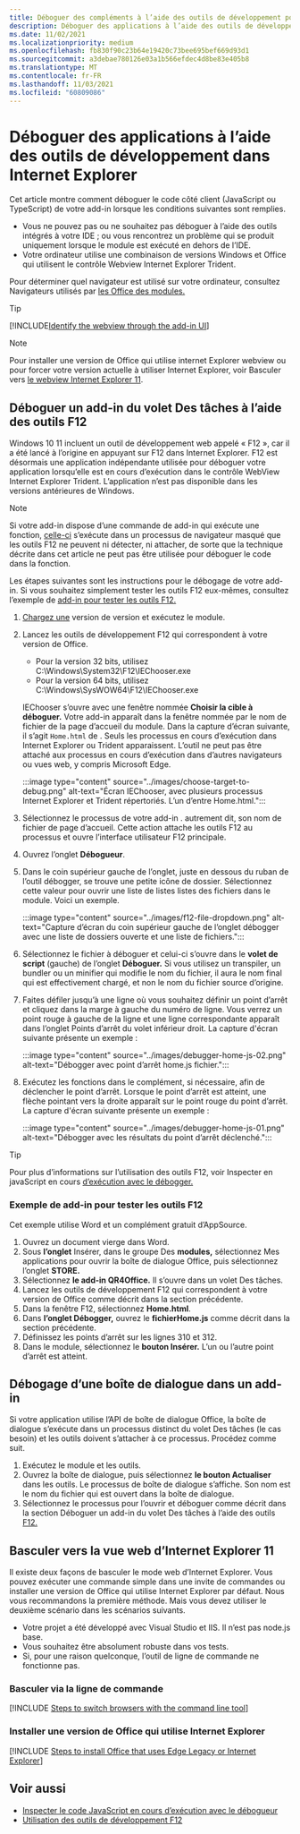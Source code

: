 ```yaml
---
title: Déboguer des compléments à l’aide des outils de développement pour Internet Explorer
description: Déboguer des applications à l’aide des outils de développement dans Internet Explorer.
ms.date: 11/02/2021
ms.localizationpriority: medium
ms.openlocfilehash: fb830f90c23b64e19420c73bee695bef669d93d1
ms.sourcegitcommit: a3debae780126e03a1b566efdec4d8be83e405b8
ms.translationtype: MT
ms.contentlocale: fr-FR
ms.lasthandoff: 11/03/2021
ms.locfileid: "60809086"
---
```

# <a name="debug-add-ins-using-developer-tools-in-internet-explorer"></a>Déboguer des applications à l’aide des outils de développement dans Internet Explorer

Cet article montre comment déboguer le code côté client (JavaScript ou TypeScript) de votre add-in lorsque les conditions suivantes sont remplies.

- Vous ne pouvez pas ou ne souhaitez pas déboguer à l’aide des outils intégrés à votre IDE ; ou vous rencontrez un problème qui se produit uniquement lorsque le module est exécuté en dehors de l’IDE.
- Votre ordinateur utilise une combinaison de versions Windows et Office qui utilisent le contrôle Webview Internet Explorer Trident.

Pour déterminer quel navigateur est utilisé sur votre ordinateur, consultez Navigateurs utilisés par [les Office des modules.](../concepts/browsers-used-by-office-web-add-ins.md)

> [!TIP]
> [!INCLUDE[Identify the webview through the add-in UI](../includes/identify-webview-in-ui.md)]

> [!NOTE]
> Pour installer une version de Office qui utilise internet Explorer webview ou pour forcer votre version actuelle à utiliser Internet Explorer, voir Basculer vers [le webview Internet Explorer 11](#switch-to-the-internet-explorer-11-webview).

## <a name="debug-a-task-pane-add-in-using-the-f12-tools"></a>Déboguer un add-in du volet Des tâches à l’aide des outils F12

Windows 10 11 incluent un outil de développement web appelé « F12 », car il a été lancé à l’origine en appuyant sur F12 dans Internet Explorer. F12 est désormais une application indépendante utilisée pour déboguer votre application lorsqu’elle est en cours d’exécution dans le contrôle WebView Internet Explorer Trident. L’application n’est pas disponible dans les versions antérieures de Windows.

> [!NOTE]
> Si votre add-in dispose d’une commande de add-in qui exécute une fonction, [celle-ci](../design/add-in-commands.md) s’exécute dans un processus de navigateur masqué que les outils F12 ne peuvent ni détecter, ni attacher, de sorte que la technique décrite dans cet article ne peut pas être utilisée pour déboguer le code dans la fonction.

Les étapes suivantes sont les instructions pour le débogage de votre add-in. Si vous souhaitez simplement tester les outils F12 eux-mêmes, consultez l’exemple de [add-in pour tester les outils F12.](#example-add-in-to-test-the-f12-tools)

1. [Chargez une](create-a-network-shared-folder-catalog-for-task-pane-and-content-add-ins.md) version de version et exécutez le module.
1. Lancez les outils de développement F12 qui correspondent à votre version de Office.

   - Pour la version 32 bits, utilisez C:\Windows\System32\F12\IEChooser.exe
   - Pour la version 64 bits, utilisez C:\Windows\SysWOW64\F12\IEChooser.exe

   IEChooser s’ouvre avec une fenêtre nommée **Choisir la cible à déboguer.** Votre add-in apparaît dans la fenêtre nommée par le nom de fichier de la page d’accueil du module. Dans la capture d’écran suivante, il s’agit `Home.html` de . Seuls les processus en cours d’exécution dans Internet Explorer ou Trident apparaissent. L’outil ne peut pas être attaché aux processus en cours d’exécution dans d’autres navigateurs ou vues web, y compris Microsoft Edge.

    :::image type="content" source="../images/choose-target-to-debug.png" alt-text="Écran IEChooser, avec plusieurs processus Internet Explorer et Trident répertoriés. L’un d’entre Home.html.":::

1. Sélectionnez le processus de votre add-in . autrement dit, son nom de fichier de page d’accueil. Cette action attache les outils F12 au processus et ouvre l’interface utilisateur F12 principale.
1. Ouvrez l’onglet **Débogueur**.
1. Dans le coin supérieur gauche de l’onglet, juste en dessous du ruban de l’outil débogger, se trouve une petite icône de dossier. Sélectionnez cette valeur pour ouvrir une liste de listes listes des fichiers dans le module. Voici un exemple.

    :::image type="content" source="../images/f12-file-dropdown.png" alt-text="Capture d’écran du coin supérieur gauche de l’onglet débogger avec une liste de dossiers ouverte et une liste de fichiers.":::

1. Sélectionnez le fichier à déboguer et celui-ci s’ouvre dans le **volet de script** (gauche) de l’onglet **Déboguer.** Si vous utilisez un transpiler, un bundler ou un minifier qui modifie le nom du fichier, il aura le nom final qui est effectivement chargé, et non le nom du fichier source d’origine.

1. Faites défiler jusqu’à une ligne où vous souhaitez définir un point d’arrêt et cliquez dans la marge à gauche du numéro de ligne. Vous verrez un point rouge à gauche de la ligne  et une ligne correspondante apparaît dans l’onglet Points d’arrêt du volet inférieur droit. La capture d'écran suivante présente un exemple :

    :::image type="content" source="../images/debugger-home-js-02.png" alt-text="Débogger avec point d’arrêt home.js fichier.":::

1. Exécutez les fonctions dans le complément, si nécessaire, afin de déclencher le point d’arrêt. Lorsque le point d’arrêt est atteint, une flèche pointant vers la droite apparaît sur le point rouge du point d’arrêt. La capture d'écran suivante présente un exemple :

    :::image type="content" source="../images/debugger-home-js-01.png" alt-text="Débogger avec les résultats du point d’arrêt déclenché.":::

> [!TIP]
> Pour plus d’informations sur l’utilisation des outils F12, voir Inspecter en javaScript en cours [d’exécution avec le débogger.](/previous-versions/windows/internet-explorer/ie-developer/samples/dn255007(v=vs.85))

### <a name="example-add-in-to-test-the-f12-tools"></a>Exemple de add-in pour tester les outils F12

Cet exemple utilise Word et un complément gratuit d’AppSource.

1. Ouvrez un document vierge dans Word. 
1. Sous **l’onglet** Insérer, dans le groupe  Des **modules,** sélectionnez Mes applications pour ouvrir la boîte de dialogue Office, puis sélectionnez l’onglet **STORE.** 
1. Sélectionnez **le add-in QR4Office.** Il s’ouvre dans un volet Des tâches.
1. Lancez les outils de développement F12 qui correspondent à votre version de Office comme décrit dans la section précédente.
1. Dans la fenêtre F12, sélectionnez **Home.html**.
1. Dans **l’onglet Débogger,** ouvrez le **fichierHome.js** comme décrit dans la section précédente.
1. Définissez les points d’arrêt sur les lignes 310 et 312.
1. Dans le module, sélectionnez le **bouton Insérer.** L’un ou l’autre point d’arrêt est atteint.

## <a name="debug-a-dialog-in-an-add-in"></a>Débogage d’une boîte de dialogue dans un add-in

Si votre application utilise l’API de boîte de dialogue Office, la boîte de dialogue s’exécute dans un processus distinct du volet Des tâches (le cas besoin) et les outils doivent s’attacher à ce processus. Procédez comme suit.

1. Exécutez le module et les outils. 
1. Ouvrez la boîte de dialogue, puis sélectionnez **le bouton Actualiser** dans les outils. Le processus de boîte de dialogue s’affiche. Son nom est le nom du fichier qui est ouvert dans la boîte de dialogue.
1. Sélectionnez le processus pour l’ouvrir et déboguer comme décrit dans la section Déboguer un add-in du volet Des tâches à l’aide des outils [F12.](#debug-a-task-pane-add-in-using-the-f12-tools)

## <a name="switch-to-the-internet-explorer-11-webview"></a>Basculer vers la vue web d’Internet Explorer 11

Il existe deux façons de basculer le mode web d’Internet Explorer. Vous pouvez exécuter une commande simple dans une invite de commandes ou installer une version de Office qui utilise Internet Explorer par défaut. Nous vous recommandons la première méthode. Mais vous devez utiliser le deuxième scénario dans les scénarios suivants.

- Votre projet a été développé avec Visual Studio et IIS. Il n’est pas node.js base.
- Vous souhaitez être absolument robuste dans vos tests.
- Si, pour une raison quelconque, l’outil de ligne de commande ne fonctionne pas.

### <a name="switch-via-the-command-line"></a>Basculer via la ligne de commande

[!INCLUDE [Steps to switch browsers with the command line tool](../includes/use-legacy-edge-or-ie.md)]

### <a name="install-a-version-of-office-that-uses-internet-explorer"></a>Installer une version de Office qui utilise Internet Explorer

[!INCLUDE [Steps to install Office that uses Edge Legacy or Internet Explorer](../includes/install-office-that-uses-legacy-edge-or-ie.md)]

## <a name="see-also"></a>Voir aussi

- [Inspecter le code JavaScript en cours d’exécution avec le débogueur](/previous-versions/windows/internet-explorer/ie-developer/samples/dn255007(v=vs.85))
- [Utilisation des outils de développement F12](/previous-versions/windows/internet-explorer/ie-developer/samples/bg182326(v=vs.85))
